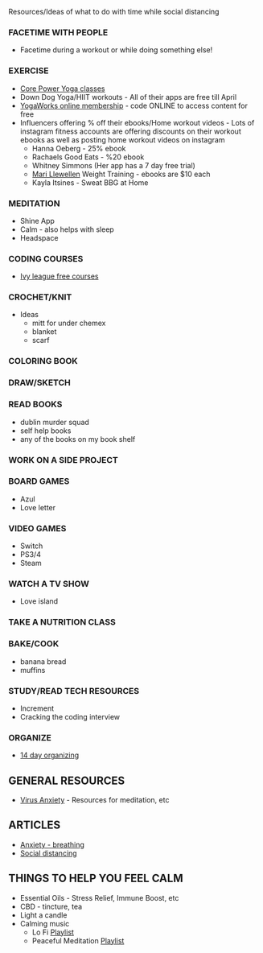 Resources/Ideas of what to do with time while social distancing

### FACETIME WITH PEOPLE
- Facetime during a workout or while doing something else!

### EXERCISE
- [Core Power Yoga classes](https://www.corepoweryogaondemand.com/keep-up-your-practice)
- Down Dog Yoga/HIIT workouts - All of their apps are free till April
- [YogaWorks online membership](myyogaworks.com/subscribe) - code ONLINE to access content for free
- Influencers offering % off their ebooks/Home workout videos - Lots of instagram fitness accounts are offering discounts on their workout ebooks as well as posting home workout videos on instagram
  - Hanna Oeberg - 25% ebook
  - Rachaels Good Eats - %20 ebook
  - Whitney Simmons (Her app has a 7 day free trial)
  - [Mari Llewellen](https://marieasyfitness.com/collections/my-product/products/home-guide) Weight Training - ebooks are $10 each
  - Kayla Itsines - Sweat BBG at Home

### MEDITATION
- Shine App
- Calm - also helps with sleep
- Headspace

### CODING COURSES
- [Ivy league free courses](https://www.freecodecamp.org/news/ivy-league-free-online-courses-a0d7ae675869/?fbclid=IwAR3cuUXiDm-KcrTDew6ep4jQY9WUX39cZ0xhMkGfF6fxAeLi15Qp1OI-hKw)

### CROCHET/KNIT
- Ideas
  - mitt for under chemex
  - blanket
  - scarf

### COLORING BOOK

### DRAW/SKETCH

### READ BOOKS
- dublin murder squad
- self help books
- any of the books on my book shelf

### WORK ON A SIDE PROJECT

### BOARD GAMES
- Azul
- Love letter

### VIDEO GAMES
- Switch
- PS3/4
- Steam

### WATCH A TV SHOW
- Love island

### TAKE A NUTRITION CLASS

### BAKE/COOK
- banana bread
- muffins

### STUDY/READ TECH RESOURCES
- Increment
- Cracking the coding interview

### ORGANIZE
- [14 day organizing](https://thehomeedit.com/the-14-day-mini-edit/)

## GENERAL RESOURCES
- [Virus Anxiety](https://www.virusanxiety.com/) - Resources for meditation, etc

## ARTICLES
- [Anxiety - breathing](https://rightasrain.uwmedicine.org/mind/stress/why-deep-breathing-makes-you-feel-so-chill)
- [Social distancing](https://medium.com/@ariadnelabs/social-distancing-this-is-not-a-snow-day-ac21d7fa78b4)

## THINGS TO HELP YOU FEEL CALM
- Essential Oils - Stress Relief, Immune Boost, etc
- CBD - tincture, tea
- Light a candle
- Calming music
  - Lo Fi [Playlist](https://open.spotify.com/playlist/5RtIoZHMy9nfJ8mCNGceFy?si=byr0kziLQsWazhbroSLQEQ)
  - Peaceful Meditation [Playlist](https://open.spotify.com/playlist/37i9dQZF1DWZqd5JICZI0u?si=IAD72z5gR62kH5-3lVaPbA)
